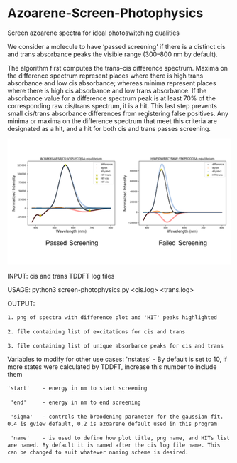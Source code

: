 # Azoarene-Screen-Photophysics
Screen azoarene spectra for ideal photoswitching qualities

We consider a molecule to have ‘passed screening’ if there is a distinct cis and trans absorbance peaks the visible range (300–800 nm by default). 

The algorithm first computes the trans–cis difference spectrum. Maxima on the difference spectrum represent places where there is high trans absorbance and low cis absorbance; whereas minima represent places where there is high cis absorbance and low trans absorbance. If the absorbance value for a difference spectrum peak is at least 70% of the corresponding raw cis/trans spectrum, it is a hit. This last step prevents small cis/trans absorbance differences from registering false positives. Any minima or maxima on the difference spectrum that meet this criteria are designated as a hit, and a hit for both cis and trans passes screening. 

![Image of Screening](example-screen.png)

INPUT:
  cis and trans TDDFT log files
  
USAGE:
   python3 screen-photophysics.py <cis.log> <trans.log>
   
OUTPUT:

    1. png of spectra with difference plot and 'HIT' peaks highlighted
    
    2. file containing list of excitations for cis and trans
    
    3. file containing list of unique absorbance peaks for cis and trans
    
    
    
Variables to modify for other use cases:
    'nstates'  - By default is set to 10, if more states were calculated by TDDFT, increase this number to include them
    
    'start'    - energy in nm to start screening
    
     'end'     - energy in nm to end screening
     
     'sigma'   - controls the braodening parameter for the gaussian fit. 0.4 is gview default, 0.2 is azoarene default used in this program
     
     'name'    - is used to define how plot title, png name, and HITs list are named. By default it is named after the cis log file name. This can be changed to suit whatever naming scheme is desired.
  
